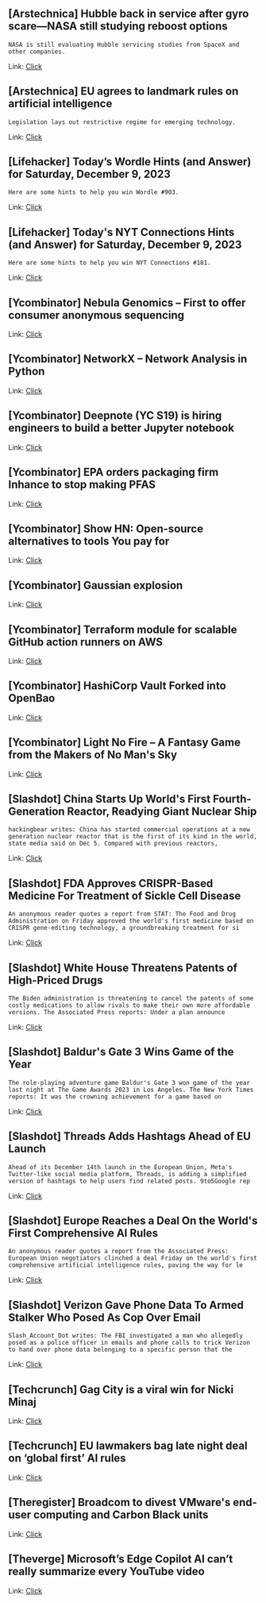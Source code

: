 ## [Arstechnica] Hubble back in service after gyro scare—NASA still studying reboost options
```
NASA is still evaluating Hubble servicing studies from SpaceX and other companies.
```

Link: [Click](https://arstechnica.com/?p=1989867)

## [Arstechnica] EU agrees to landmark rules on artificial intelligence
```
Legislation lays out restrictive regime for emerging technology.
```

Link: [Click](https://arstechnica.com/?p=1989869)

## [Lifehacker] Today’s Wordle Hints (and Answer) for Saturday, December 9, 2023
```
Here are some hints to help you win Wordle #903.
```

Link: [Click](https://lifehacker.com/entertainment/wordle-answer-today-december-9-2023)

## [Lifehacker] Today's NYT Connections Hints (and Answer) for Saturday, December 9, 2023
```
Here are some hints to help you win NYT Connections #181.
```

Link: [Click](https://lifehacker.com/entertainment/nyt-connections-answer-today-december-9-2023)

## [Ycombinator] Nebula Genomics – First to offer consumer anonymous sequencing
Link: [Click](https://nebula.org/anonymous-seq/)

## [Ycombinator] NetworkX – Network Analysis in Python
Link: [Click](https://networkx.org/)

## [Ycombinator] Deepnote (YC S19) is hiring engineers to build a better Jupyter notebook
Link: [Click](https://deepnote.com/join-us)

## [Ycombinator] EPA orders packaging firm Inhance to stop making PFAS
Link: [Click](https://cen.acs.org/environment/persistent-pollutants/US-EPA-orders-packaging-firm/101/web/2023/12)

## [Ycombinator] Show HN: Open-source alternatives to tools You pay for
Link: [Click](https://osssoftware.org/)

## [Ycombinator] Gaussian explosion
Link: [Click](https://aras-p.info/blog/2023/12/08/Gaussian-explosion/)

## [Ycombinator] Terraform module for scalable GitHub action runners on AWS
Link: [Click](https://github.com/philips-labs/terraform-aws-github-runner)

## [Ycombinator] HashiCorp Vault Forked into OpenBao
Link: [Click](https://www.theregister.com/2023/12/08/hashicorp_openbao_fork/)

## [Ycombinator] Light No Fire – A Fantasy Game from the Makers of No Man's Sky
Link: [Click](https://lightnofire.com/)

## [Slashdot] China Starts Up World's First Fourth-Generation Reactor, Readying Giant Nuclear Ship
```
hackingbear writes: China has started commercial operations at a new generation nuclear reactor that is the first of its kind in the world, state media said on Dec 5. Compared with previous reactors, 
```

Link: [Click](https://hardware.slashdot.org/story/23/12/09/007250/china-starts-up-worlds-first-fourth-generation-reactor-readying-giant-nuclear-ship?utm_source=rss1.0mainlinkanon&utm_medium=feed)

## [Slashdot] FDA Approves CRISPR-Based Medicine For Treatment of Sickle Cell Disease
```
An anonymous reader quotes a report from STAT: The Food and Drug Administration on Friday approved the world's first medicine based on CRISPR gene-editing technology, a groundbreaking treatment for si
```

Link: [Click](https://science.slashdot.org/story/23/12/08/2059222/fda-approves-crispr-based-medicine-for-treatment-of-sickle-cell-disease?utm_source=rss1.0mainlinkanon&utm_medium=feed)

## [Slashdot] White House Threatens Patents of High-Priced Drugs
```
The Biden administration is threatening to cancel the patents of some costly medications to allow rivals to make their own more affordable versions. The Associated Press reports: Under a plan announce
```

Link: [Click](https://yro.slashdot.org/story/23/12/08/2052256/white-house-threatens-patents-of-high-priced-drugs?utm_source=rss1.0mainlinkanon&utm_medium=feed)

## [Slashdot] Baldur's Gate 3 Wins Game of the Year
```
The role-playing adventure game Baldur's Gate 3 won game of the year last night at The Game Awards 2023 in Los Angeles. The New York Times reports: It was the crowning achievement for a game based on 
```

Link: [Click](https://slashdot.org/story/23/12/08/2043258/baldurs-gate-3-wins-game-of-the-year?utm_source=rss1.0mainlinkanon&utm_medium=feed)

## [Slashdot] Threads Adds Hashtags Ahead of EU Launch
```
Ahead of its December 14th launch in the European Union, Meta's Twitter-like social media platform, Threads, is adding a simplified version of hashtags to help users find related posts. 9to5Google rep
```

Link: [Click](https://tech.slashdot.org/story/23/12/08/2030210/threads-adds-hashtags-ahead-of-eu-launch?utm_source=rss1.0mainlinkanon&utm_medium=feed)

## [Slashdot] Europe Reaches a Deal On the World's First Comprehensive AI Rules
```
An anonymous reader quotes a report from the Associated Press: European Union negotiators clinched a deal Friday on the world's first comprehensive artificial intelligence rules, paving the way for le
```

Link: [Click](https://yro.slashdot.org/story/23/12/08/2359259/europe-reaches-a-deal-on-the-worlds-first-comprehensive-ai-rules?utm_source=rss1.0mainlinkanon&utm_medium=feed)

## [Slashdot] Verizon Gave Phone Data To Armed Stalker Who Posed As Cop Over Email
```
Slash_Account_Dot writes: The FBI investigated a man who allegedly posed as a police officer in emails and phone calls to trick Verizon to hand over phone data belonging to a specific person that the 
```

Link: [Click](https://yro.slashdot.org/story/23/12/08/1959220/verizon-gave-phone-data-to-armed-stalker-who-posed-as-cop-over-email?utm_source=rss1.0mainlinkanon&utm_medium=feed)

## [Techcrunch] Gag City is a viral win for Nicki Minaj
Link: [Click](https://techcrunch.com/2023/12/08/gag-city-barbz-nicki-minaj-stans-meme-brand-accounts/)

## [Techcrunch] EU lawmakers bag late night deal on ‘global first’ AI rules
Link: [Click](https://techcrunch.com/2023/12/08/eu-ai-act-political-deal/)

## [Theregister] Broadcom to divest VMware's end-user computing and Carbon Black units
Link: [Click](https://go.theregister.com/feed/www.theregister.com/2023/12/07/broadcom_q4_2023/)

## [Theverge] Microsoft’s Edge Copilot AI can’t really summarize every YouTube video
Link: [Click](https://www.theverge.com/2023/12/8/23994303/microsoft-copilot-ai-edge-video-summary-youtube-transcript)
